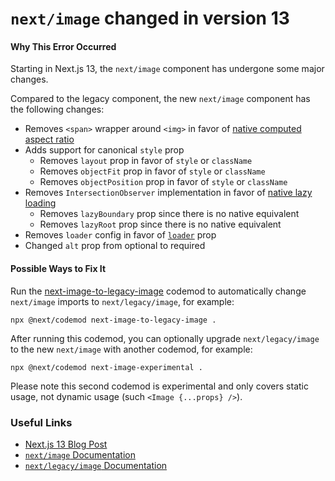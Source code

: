 # `next/image` changed in version 13

#### Why This Error Occurred

Starting in Next.js 13, the `next/image` component has undergone some major changes.

Compared to the legacy component, the new `next/image` component has the following changes:

- Removes `<span>` wrapper around `<img>` in favor of [native computed aspect ratio](https://caniuse.com/mdn-html_elements_img_aspect_ratio_computed_from_attributes)
- Adds support for canonical `style` prop
  - Removes `layout` prop in favor of `style` or `className`
  - Removes `objectFit` prop in favor of `style` or `className`
  - Removes `objectPosition` prop in favor of `style` or `className`
- Removes `IntersectionObserver` implementation in favor of [native lazy loading](https://caniuse.com/loading-lazy-attr)
  - Removes `lazyBoundary` prop since there is no native equivalent
  - Removes `lazyRoot` prop since there is no native equivalent
- Removes `loader` config in favor of [`loader`](#loader) prop
- Changed `alt` prop from optional to required

#### Possible Ways to Fix It

Run the [next-image-to-legacy-image](https://nextjs.org/docs/advanced-features/codemods#next-image-to-legacy-image) codemod to automatically change `next/image` imports to `next/legacy/image`, for example:

```
npx @next/codemod next-image-to-legacy-image .
```

After running this codemod, you can optionally upgrade `next/legacy/image` to the new `next/image` with another codemod, for example:

```
npx @next/codemod next-image-experimental .
```

Please note this second codemod is experimental and only covers static usage, not dynamic usage (such `<Image {...props} />`).

### Useful Links

- [Next.js 13 Blog Post](https://nextjs.org/blog/next-13)
- [`next/image` Documentation](https://nextjs.org/docs/api-reference/next/image)
- [`next/legacy/image` Documentation](https://nextjs.org/docs/api-reference/next/legacy/image)

